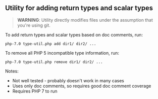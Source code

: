 ## Utility for adding return types and scalar types

> **WARNING**: Utility directly modifies files under the assumption that you're using git.

To add return types and scalar types based on doc comments, run:

    php-7.0 type-util.php add dir1/ dir2/ ...

To remove all PHP 5 incompatible type information, run:

    php-7.0 type-util.php remove dir1/ dir2/ ...

Notes:

 * Not well tested - probably doesn't work in many cases
 * Uses only doc comments, so requires good doc comment coverage
 * Requires PHP 7 to run

